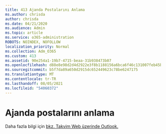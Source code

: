 ```yaml
---
title: 413 Ajanda Postalarını Anlama
ms.author: chrisda
author: chrisda
ms.date: 04/21/2020
ms.audience: Admin
ms.topic: article
ms.service: o365-administration
ROBOTS: NOINDEX, NOFOLLOW
localization_priority: Normal
ms.collection: Adm_O365
ms.custom: 413
ms.assetid: 90e254a1-19b7-4715-beaa-31b938473b07
ms.openlocfilehash: d88e8e98d2d4d2922e3f8b1188156a6bca6f46c131007feb45b745f36f2ff46d
ms.sourcegitcommit: b5f7da89a650d2915dc652449623c78be6247175
ms.translationtype: MT
ms.contentlocale: tr-TR
ms.lasthandoff: 08/05/2021
ms.locfileid: "54060372"
---
```

# <a name="understanding-agenda-mail"></a>Ajanda postalarını anlama

Daha fazla bilgi için [bkz. Takvim Web üzerinde Outlook.](https://support.office.com/article/12cba5a4-4f95-4d00-bfc3-b694aa67ac8f.aspx)
